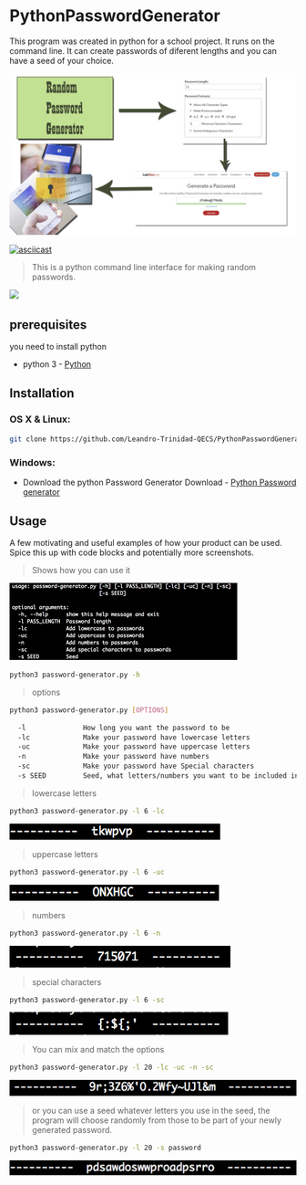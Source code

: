 # PythonPasswordGenerator
This program was created in python for a school project. It runs on the command line. It can create passwords of diferent lengths and you can have a seed of your choice.



![](data/artifact_opt1.png)


[![asciicast](https://asciinema.org/a/SengOaNF0rOhfoqdIPfpHR8cb.png)](https://asciinema.org/a/SengOaNF0rOhfoqdIPfpHR8cb)


> This is a python command line interface for making random passwords.


![](header.png)


## prerequisites
you need to install python
* python 3 - [Python](https://www.python.org/)
## Installation

### OS X & Linux:

```sh
git clone https://github.com/Leandro-Trinidad-QECS/PythonPasswordGenerator.git
```

### Windows:
*  Download the python Password Generator
Download - [Python Password generator](https://github.com/Leandro-Trinidad-QECS/PythonPasswordGenerator/archive/master.zip)

## Usage

A few motivating and useful examples of how your product can be used. Spice this up with code blocks and potentially more screenshots.

> Shows how you can use it


![](data/Usage.png)
```sh
python3 password-generator.py -h
```
> options
```sh
python3 password-generator.py [OPTIONS]
```
```sh
  -l              How long you want the password to be
  -lc             Make your password have lowercase letters
  -uc             Make your password have uppercase letters
  -n              Make your password have numbers
  -sc             Make your password have Special characters
  -s SEED         Seed, what letters/numbers you want to be included in your password

```
> lowercase letters
```sh
python3 password-generator.py -l 6 -lc
```
![](data/lowercase.png)
> uppercase letters
```sh
python3 password-generator.py -l 6 -uc
```
![](data/uppercase.png)
> numbers
```sh
python3 password-generator.py -l 6 -n
```
![](data/numbers.png)
> special characters
```sh
python3 password-generator.py -l 6 -sc
```
![](data/Specialchar.png)




> You can mix and match the options


```sh
python3 password-generator.py -l 20 -lc -uc -n -sc
```
![](data/MixMatch.png)


> or you can use a seed
whatever letters you use in the seed, the program will choose randomly from those to be part of your newly generated password.


```sh
python3 password-generator.py -l 20 -s password
```


![](data/seed.png)
